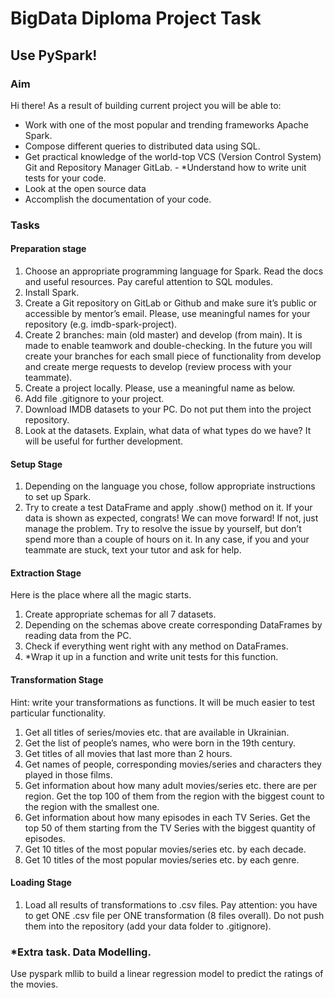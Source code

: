# BigData Diploma Project Task
## Use PySpark!

### Aim
Hi there! As a result of building current project you will be able to:
- Work with one of the most popular and trending frameworks Apache Spark. 
- Compose different queries to distributed data using SQL. 
- Get practical knowledge of the world-top VCS (Version Control System) Git and Repository Manager GitLab. - *Understand how to write unit tests for your code. 
- Look at the open source data 
- Accomplish the documentation of your code.

### Tasks
#### Preparation stage
1. Choose an appropriate programming language for Spark. Read the docs
and useful resources. Pay careful attention to SQL modules.
2. Install Spark.
3. Create a Git repository on GitLab or Github and make sure it’s public or
accessible by mentor’s email. Please, use meaningful names for your
repository (e.g. imdb-spark-project).
4. Create 2 branches: main (old master) and develop (from main). It is made
to enable teamwork and double-checking. In the future you will create
your branches for each small piece of functionality from develop and
create merge requests to develop (review process with your teammate).
5. Create a project locally. Please, use a meaningful name as below.
6. Add file .gitignore to your project.
7. Download IMDB datasets to your PC. Do not put them into the project
repository.
8. Look at the datasets. Explain, what data of what types do we have? It will
be useful for further development.

#### Setup Stage
1. Depending on the language you chose, follow appropriate instructions to
set up Spark.
2. Try to create a test DataFrame and apply .show() method on it. If your
data is shown as expected, congrats! We can move forward! If not, just
manage the problem. Try to resolve the issue by yourself, but don’t
spend more than a couple of hours on it. In any case, if you and your
teammate are stuck, text your tutor and ask for help.

#### Extraction Stage
Here is the place where all the magic starts.
1. Create appropriate schemas for all 7 datasets.
2. Depending on the schemas above create corresponding DataFrames by
reading data from the PC.
3. Check if everything went right with any method on DataFrames.
4. *Wrap it up in a function and write unit tests for this function.

#### Transformation Stage
Hint: write your transformations as functions. It will be much
easier to test particular functionality.
1. Get all titles of series/movies etc. that are available in Ukrainian.
2. Get the list of people’s names, who were born in the 19th century.
3. Get titles of all movies that last more than 2 hours.
4. Get names of people, corresponding movies/series and characters they
played in those films.
5. Get information about how many adult movies/series etc. there are per
region. Get the top 100 of them from the region with the biggest count to
the region with the smallest one.
6. Get information about how many episodes in each TV Series. Get the top
50 of them starting from the TV Series with the biggest quantity of
episodes.
7. Get 10 titles of the most popular movies/series etc. by each decade.
8. Get 10 titles of the most popular movies/series etc. by each genre.

#### Loading Stage
1. Load all results of transformations to .csv files. Pay attention: you have to
get ONE .csv file per ONE transformation (8 files overall). Do not push
them into the repository (add your data folder to .gitignore).
 
### *Extra task. Data Modelling.
Use pyspark mllib to build a linear regression model to predict the ratings of
the movies.
